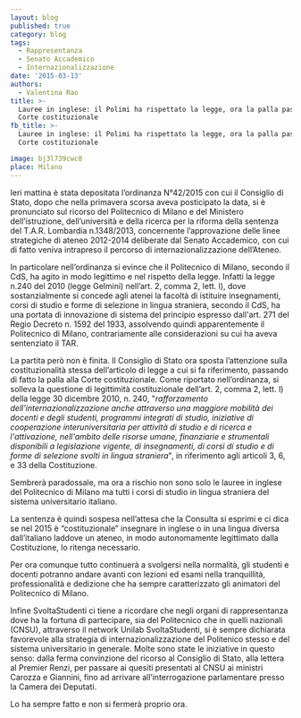 ```yaml
---
layout: blog
published: true
category: blog
tags:
  - Rappresentanza
  - Senato Accademico
  - Internazionalizzazione
date: '2015-03-13'
authors:
  - Valentina Rao
title: >-
  Lauree in inglese: il Polimi ha rispettato la legge, ora la palla passa alla
  Corte costituzionale
fb_title: >-
  Lauree in inglese: il Polimi ha rispettato la legge, ora la palla passa alla
  Corte costituzionale

image: bj3l739cwc8
place: Milano
---
```


Ieri mattina è stata depositata l’ordinanza N°42/2015 con cui il Consiglio di Stato, dopo che nella primavera scorsa aveva posticipato la data, si è pronunciato sul ricorso del Politecnico di Milano e del Ministero dell’istruzione, dell’università e della ricerca per la riforma della sentenza del T.A.R. Lombardia n.1348/2013, concernente l’approvazione delle linee strategiche di ateneo 2012-2014 deliberate dal Senato Accademico, con cui di fatto veniva intrapreso il percorso di internazionalizzazione dell’Ateneo.

In particolare nell’ordinanza si evince che il Politecnico di Milano, secondo il CdS, ha agito in modo legittimo e nel rispetto della legge. Infatti la legge n.240 del 2010 (legge Gelmini) nell’art. 2, comma 2, lett. l), dove sostanzialmente si concede agli atenei la facoltà di istituire insegnamenti, corsi di studio e forme di selezione in lingua straniera, secondo il CdS, ha una portata di innovazione di sistema del principio espresso dall'art. 271 del Regio Decreto n. 1592 del 1933, assolvendo quindi apparentemente il Politecnico di Milano, contrariamente alle considerazioni su cui ha aveva sentenziato il TAR.

La partita però non è finita. Il Consiglio di Stato ora sposta l’attenzione sulla costituzionalità stessa dell’articolo di legge a cui si fa riferimento, passando di fatto la palla alla Corte costituzionale. Come riportato nell’ordinanza, si solleva la questione di legittimità costituzionale dell’art. 2, comma 2, lett. l) della legge 30 dicembre 2010, n. 240, "_rafforzamento dell'internazionalizzazione anche attraverso una maggiore mobilità dei docenti e degli studenti, programmi integrati di studio, iniziative di cooperazione interuniversitaria per attività di studio e di ricerca e l'attivazione, nell'ambito delle risorse umane, finanziarie e strumentali disponibili a legislazione vigente, di insegnamenti, di corsi di studio e di forme di selezione svolti in lingua straniera_", in riferimento agli articoli 3, 6, e 33 della Costituzione.

Sembrerà paradossale, ma ora a rischio non sono solo le lauree in inglese del Politecnico di Milano ma tutti i corsi di studio in lingua straniera del sistema universitario italiano.

La sentenza è quindi sospesa nell’attesa che la Consulta si esprimi e ci dica se nel 2015 è “costituzionale” insegnare in inglese o in una lingua diversa dall’italiano laddove un ateneo, in modo autonomamente legittimato dalla Costituzione, lo ritenga necessario.

Per ora comunque tutto continuerà a svolgersi nella normalità, gli studenti e docenti potranno andare avanti con lezioni ed esami nella tranquillità, professionalità e dedizione che ha sempre caratterizzato gli animatori del Politecnico di Milano.

Infine SvoltaStudenti ci tiene a ricordare che negli organi di rappresentanza dove ha la fortuna di partecipare, sia del Politecnico che in quelli nazionali (CNSU), attraverso il network Unilab SvoltaStudenti, si è sempre dichiarata favorevole alla strategia di internazionalizzazione del Politenico stesso e del sistema universitario in generale. Molte sono state le iniziative in questo senso: dalla ferma convinzione del ricorso al Consiglio di Stato, alla lettera al Premier Renzi, per passare ai quesiti presentati al CNSU ai ministri Carozza e Giannini, fino ad arrivare all’interrogazione parlamentare presso la Camera dei Deputati.

Lo ha sempre fatto e non si fermerà proprio ora.
